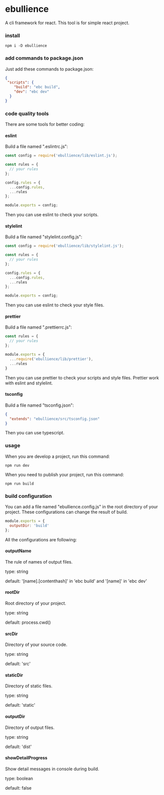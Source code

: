 # ebullience
A cli framework for react.
This tool is for simple react project.

### install
```shell script
npm i -D ebullience
```

### add commands to package.json
Just add these commands to package.json:

```json
{
 "scripts": {
    "build": "ebc build",
    "dev": "ebc dev"
  }
}
```

### code quality tools
There are some tools for better coding:

#### eslint
Build a file named ".eslintrc.js":

```js
const config = require('ebullience/lib/eslint.js');

const rules = {
  // your rules
};

config.rules = {
  ...config.rules,
  ...rules
};

module.exports = config;
```

Then you can use eslint to check your scripts.

#### stylelint
Build a file named "stylelint.config.js":

```js
const config = require('ebullience/lib/stylelint.js');

const rules = {
  // your rules
};

config.rules = {
  ...config.rules,
  ...rules
};

module.exports = config;
```

Then you can use eslint to check your style files.

#### prettier
Build a file named ".prettierrc.js":

```js
const rules = {
  // your rules
};

module.exports = {
  ...require('ebullience/lib/prettier'),
  ...rules
}
```

Then you can use prettier to check your scripts and style files. Prettier work with eslint and stylelint.

#### tsconfig
Build a file named "tsconfig.json":

```json
{
  "extends": "ebullience/src/tsconfig.json"
}
```

Then you can use typescript.

### usage
When you are develop a project, run this command:

```shell script
npm run dev
```

When you need to publish your project, run this command:

```shell script
npm run build
```

### build configuration
You can add a file named "ebullience.config.js" in the root directory of your project. These configurations can change the result of build.

```js
module.exports = {
  outputDir: 'build'
};

```
All the configurations are following:

#### outputName
The rule of names of output files.

type: string

default: '\[name].\[contenthash]' in 'ebc build' and '\[name]' in 'ebc dev'
#### rootDir
Root directory of your project.

type: string

default: process.cwd()
#### srcDir
Directory of your source code.

type: string

default: 'src'
#### staticDir
Directory of static files.

type: string

default: 'static'
#### outputDir
Directory of output files.

type: string

default: 'dist'
#### showDetailProgress
Show detail messages in console during build.

type: boolean

default: false

